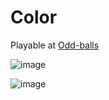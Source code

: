 # Color

Playable  at  [Odd-balls](https://odd-ball.herokuapp.com/)

![image](https://user-images.githubusercontent.com/76608754/135670078-72df3ebf-8e5e-4a4d-bbba-390f0dd30e86.png)


![image](https://user-images.githubusercontent.com/76608754/135672528-5452576c-7d49-4b4b-82b4-033b3bef6e8f.png)
